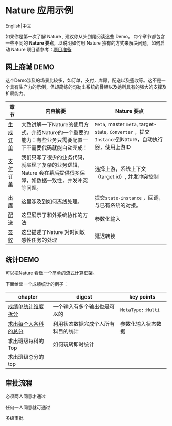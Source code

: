 # Nature 应用示例
[English](README_EN.md)|中文

如果你是第一次了解 Nature , 建议你从头到尾阅读这些 Demo。 每个章节都包含一些不同的 **Nature 要点**，以说明如何用 Nature 独有的方式来解决问题。如何启动 Nature 项目请参考：[项目准备](doc/ZH/prepare.md)

## 网上商城 DEMO

这个Demo涉及的场景比较多，如订单，支付，库房，配送以及签收等。这不是一个具有生产力的示例，但却简练的勾勒出系统的骨架以及她所具有的强大的支撑及扩展能力。

| 章节                                               | 内容摘要                                                     | Nature 要点                                                  |
| -------------------------------------------------- | ------------------------------------------------------------ | ------------------------------------------------------------ |
| [生成订单](doc/ZH/emall/emall-1-order-generate.md) | 大致讲解一下Nature的使用方式，介绍Nature的一个重要的能力：有些业务只需要配置一下不需要代码就能自动完成！ | `Meta`, master `meta`, target-state, `Converter` ，提交`Instance`到Nature，自动执行器，使用上游ID |
| [支付订单](doc/ZH/emall/emall-2-pay-the-bill.md)   | 我们只写了很少的业务代码，就实现了复杂的业务逻辑，Nature 会在幕后提供很多保障，如数据一致性，并发冲突等问题。 | 选择上游，系统上下文（target.id）, 并发冲突控制              |
| [出库](doc/ZH/emall/emall-3-stock-out.md)          | 这里涉及到如何离线处理。                                     | 提交`state-instance` ，回调，与已有系统的对接。              |
| [配送](doc/ZH/emall/emall-4-delivery.md)           | 这里展示了和外系统协作的方法                                 | 参数化输入                                                   |
| [签收](doc/ZH/emall/emall-5-signed.md)             | 这里描述了Nature 对时间敏感性任务的处理                      | 延迟转换                                                     |

## 统计DEMO

可以把Nature 看做一个简单的流式计算框架。

下面给出一个成绩统计的例子：

| chapter                                                      | digest                             | key points         |
| ------------------------------------------------------------ | ---------------------------------- | ------------------ |
| [成绩单统计维度拆分](doc/ZH/score/score_1.md)                | 一个输入有多个输出也是可以的       | `MetaType::Multi`  |
| [求出每个人各科的总分](doc/ZH/score/score_1.md) | 利用状态数据完成个人所有科目的统计 | 参数化输入状态数据 |
| 求出班级每科的Top                                            | 如何玩转即时统计                   |                    |
| 求出班级总分的top                                            |                                    |                    |

## 审批流程

必须两人同意才通过

任何一人同意就可通过

多级审批
